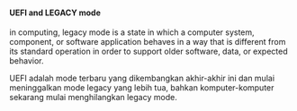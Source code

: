 #### UEFI and LEGACY mode
in computing, legacy mode is a state in which a computer system, component, or software application behaves in a way that is different from its standard operation in order to support older software, data, or expected behavior.

UEFI adalah mode terbaru yang dikembangkan akhir-akhir ini dan mulai meninggalkan mode legacy yang lebih tua, bahkan komputer-komputer sekarang mulai menghilangkan legacy mode. 


